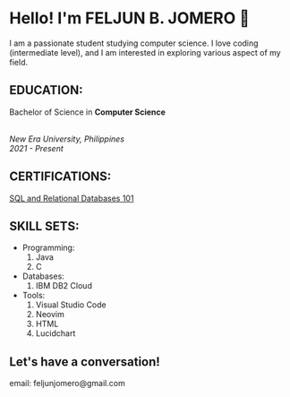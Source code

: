 <h1>Hello! I'm FELJUN B. JOMERO 👋</h1>
<p>I am a passionate student studying computer science. I love coding (intermediate level), and I am interested in exploring various aspect of my field.</p>

<h2>EDUCATION:</h2>
<p>Bachelor of Science in <b>Computer Science</b></p>
<br><i>New Era University, Philippines</i>
<br><i>2021 - Present</i>

<h2>CERTIFICATIONS:</h2>
<a href = https://courses.cognitiveclass.ai/certificates/97e8b2c5b8ca452e83fc8cf0a328e0ca > SQL and Relational Databases 101</a>

<h2>SKILL SETS:</h2>
<ul>
    <li>Programming:
      <ol>
        <li>Java</li>
        <li>C</li>
      </ol>
    </li>
  <li>Databases:
    <ol>
      <li>IBM DB2 Cloud</li>
    </ol>
  </li>
  <li>Tools:
    <ol>
      <li>Visual Studio Code</li>
      <li>Neovim</li>
      <li>HTML</li>
      <li>Lucidchart</li>
    </ol>
  </li>
</ul>
<h2>Let's have a conversation!</h2>
email: feljunjomero@gmail.com

<!--
**feljunjomero/feljunjomero** is a ✨ _special_ ✨ repository because its `README.md` (this file) appears on your GitHub profile.

Here are some ideas to get you started:

- 🔭 I’m currently working on ...
- 🌱 I’m currently learning ...
- 👯 I’m looking to collaborate on ...
- 🤔 I’m looking for help with ...
- 💬 Ask me about ...
- 📫 How to reach me: ...
- 😄 Pronouns: ...
- ⚡ Fun fact: ...
-->
